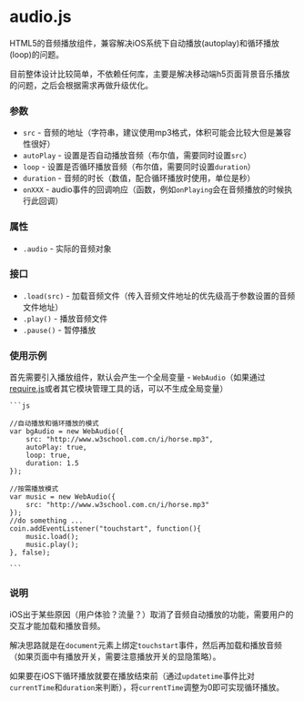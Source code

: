 # audio.js

HTML5的音频播放组件，兼容解决iOS系统下自动播放(autoplay)和循环播放(loop)的问题。

目前整体设计比较简单，不依赖任何库，主要是解决移动端h5页面背景音乐播放的问题，之后会根据需求再做升级优化。

### 参数

* `src` - 音频的地址（字符串，建议使用mp3格式，体积可能会比较大但是兼容性很好）
* `autoPlay` - 设置是否自动播放音频（布尔值，需要同时设置`src`）
* `loop` - 设置是否循环播放音频（布尔值，需要同时设置`duration`）
* `duration` - 音频的时长（数值，配合循环播放时使用，单位是秒）
* `onXXX` - audio事件的回调响应（函数，例如`onPlaying`会在音频播放的时候执行此回调）

### 属性

* `.audio` - 实际的音频对象


### 接口

* `.load(src)` - 加载音频文件（传入音频文件地址的优先级高于参数设置的音频文件地址）
* `.play()` - 播放音频文件
* `.pause()` - 暂停播放


### 使用示例

首先需要引入播放组件，默认会产生一个全局变量 - `WebAudio`（如果通过[require.js](http://requirejs.org)或者其它模块管理工具的话，可以不生成全局变量）

    ```js
    
    //自动播放和循环播放的模式
    var bgAudio = new WebAudio({
        src: "http://www.w3school.com.cn/i/horse.mp3",
        autoPlay: true,
        loop: true,
        duration: 1.5
    });
    
    //按需播放模式
    var music = new WebAudio({
        src: "http://www.w3school.com.cn/i/horse.mp3"
    });
    //do something ...
    coin.addEventListener("touchstart", function(){
        music.load();
        music.play();
    }, false);
    
    ```
    
### 说明

iOS出于某些原因（用户体验？流量？）取消了音频自动播放的功能，需要用户的交互才能加载和播放音频。

解决思路就是在`document`元素上绑定`touchstart`事件，然后再加载和播放音频（如果页面中有播放开关，需要注意播放开关的显隐策略）。

如果要在iOS下循环播放就要在播放结束前（通过`updatetime`事件比对`currentTime`和`duration`来判断），将`currentTime`调整为0即可实现循环播放。
